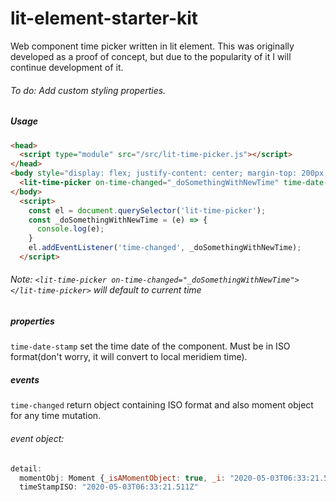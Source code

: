 # lit-element-starter-kit

Web component time picker written in lit element. This was originally developed as a proof of concept, but due to the popularity of it I will continue development of it.

###### To do: Add custom styling properties. 

##### Usage 

```html
<head>
  <script type="module" src="/src/lit-time-picker.js"></script>
</head>
<body style="display: flex; justify-content: center; margin-top: 200px;">
  <lit-time-picker on-time-changed="_doSomethingWithNewTime" time-date-stamp="2020-05-04T04:33:21.511Z"></lit-time-picker>
</body>
  <script>
    const el = document.querySelector('lit-time-picker');
    const _doSomethingWithNewTime = (e) => {
      console.log(e);
    }
    el.addEventListener('time-changed', _doSomethingWithNewTime);
  </script>
```

###### Note: `<lit-time-picker on-time-changed="_doSomethingWithNewTime"></lit-time-picker>` will default to current time

##### properties 
`time-date-stamp` set the time date of the component. Must be in ISO format(don't worry, it will convert to local meridiem time). 

##### events
`time-changed` return object containing ISO format and also moment object for any time mutation. 

###### event object: 

```javascript
detail: 
  momentObj: Moment {_isAMomentObject: true, _i: "2020-05-03T06:33:21.511Z", _f: "YYYY-MM-DDTHH:mm:ss.SSSSZ", _tzm: 0, _isUTC: false, …}
  timeStampISO: "2020-05-03T06:33:21.511Z"
```


